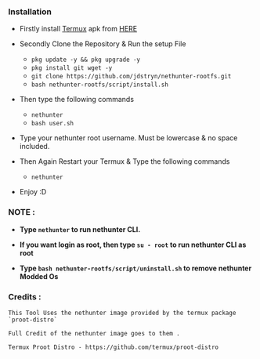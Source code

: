 
### Installation
- Firstly install [Termux](https://termux.com) apk from [HERE](https://f-droid.org/repo/com.termux_118.apk)
- Secondly Clone the Repository & Run the setup File

  - `pkg update -y && pkg upgrade -y`
  - `pkg install git wget -y`
  - `git clone https://github.com/jdstryn/nethunter-rootfs.git`
  - `bash nethunter-rootfs/script/install.sh`

- Then type the following commands
  
  - `nethunter`
  - `bash user.sh`

- Type your nethunter root username. Must be lowercase & no space included.

- Then Again Restart your Termux & Type the following commands

  - `nethunter`
  
- Enjoy :D

### NOTE :

- **Type `nethunter` to run nethunter CLI.**
- **If you want login as root, then type `su - root` to run nethunter CLI as root**

- **Type `bash nethunter-rootfs/script/uninstall.sh` to remove nethunter Modded Os**

### Credits : 

```
This Tool Uses the nethunter image provided by the termux package `proot-distro` 

Full Credit of the nethunter image goes to them .

Termux Proot Distro - https://github.com/termux/proot-distro
```
